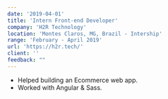```yaml
---
date: '2019-04-01'
title: 'Intern Front-end Developer'
company: 'H2R Technology'
location: 'Montes Claros, MG, Brazil - Intership'
range: 'February - April 2019'
url: 'https://h2r.tech/'
client: ''
feedback: ""
---
```


- Helped building an Ecommerce web app.
- Worked with Angular & Sass.